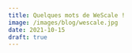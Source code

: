 ```yaml
---
title: Quelques mots de WeScale !
image: /images/blog/wescale.jpg
date: 2021-10-15
draft: true
---
```

